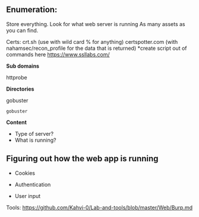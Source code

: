 

## Enumeration:

 Store everything.
 Look for what web server is running
 As many assets as you can find.
 
 Certs: crt.sh (use with wild card % for anything)
        certspotter.com  (with nahamsec/recon_profile for the data that is returned)
           *create script out of commands here
        https://www.ssllabs.com/
 
 
 **Sub domains**
 
 httprobe
 
  **Directories**
 
 gobuster
 
    gobuster 
 
 **Content**
 
 - Type of server?
 - What is running?
 
 
## Figuring out how the web app is running 

 - Cookies
 
 - Authentication 
 
 - User input
 
Tools: 
https://github.com/Kahvi-0/Lab-and-tools/blob/master/Web/Burp.md


